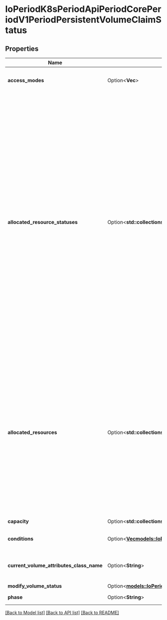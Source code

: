 # IoPeriodK8sPeriodApiPeriodCorePeriodV1PeriodPersistentVolumeClaimStatus

## Properties

Name | Type | Description | Notes
------------ | ------------- | ------------- | -------------
**access_modes** | Option<**Vec<String>**> | accessModes contains the actual access modes the volume backing the PVC has. More info: https://kubernetes.io/docs/concepts/storage/persistent-volumes#access-modes-1 | [optional]
**allocated_resource_statuses** | Option<**std::collections::HashMap<String, String>**> | allocatedResourceStatuses stores status of resource being resized for the given PVC. Key names follow standard Kubernetes label syntax. Valid values are either:  * Un-prefixed keys:   - storage - the capacity of the volume.  * Custom resources must use implementation-defined prefixed names such as \"example.com/my-custom-resource\" Apart from above values - keys that are unprefixed or have kubernetes.io prefix are considered reserved and hence may not be used.  ClaimResourceStatus can be in any of following states:  - ControllerResizeInProgress:   State set when resize controller starts resizing the volume in control-plane.  - ControllerResizeFailed:   State set when resize has failed in resize controller with a terminal error.  - NodeResizePending:   State set when resize controller has finished resizing the volume but further resizing of   volume is needed on the node.  - NodeResizeInProgress:   State set when kubelet starts resizing the volume.  - NodeResizeFailed:   State set when resizing has failed in kubelet with a terminal error. Transient errors don't set   NodeResizeFailed. For example: if expanding a PVC for more capacity - this field can be one of the following states:  - pvc.status.allocatedResourceStatus['storage'] = \"ControllerResizeInProgress\"      - pvc.status.allocatedResourceStatus['storage'] = \"ControllerResizeFailed\"      - pvc.status.allocatedResourceStatus['storage'] = \"NodeResizePending\"      - pvc.status.allocatedResourceStatus['storage'] = \"NodeResizeInProgress\"      - pvc.status.allocatedResourceStatus['storage'] = \"NodeResizeFailed\" When this field is not set, it means that no resize operation is in progress for the given PVC.  A controller that receives PVC update with previously unknown resourceName or ClaimResourceStatus should ignore the update for the purpose it was designed. For example - a controller that only is responsible for resizing capacity of the volume, should ignore PVC updates that change other valid resources associated with PVC.  This is an alpha field and requires enabling RecoverVolumeExpansionFailure feature. | [optional]
**allocated_resources** | Option<**std::collections::HashMap<String, String>**> | allocatedResources tracks the resources allocated to a PVC including its capacity. Key names follow standard Kubernetes label syntax. Valid values are either:  * Un-prefixed keys:   - storage - the capacity of the volume.  * Custom resources must use implementation-defined prefixed names such as \"example.com/my-custom-resource\" Apart from above values - keys that are unprefixed or have kubernetes.io prefix are considered reserved and hence may not be used.  Capacity reported here may be larger than the actual capacity when a volume expansion operation is requested. For storage quota, the larger value from allocatedResources and PVC.spec.resources is used. If allocatedResources is not set, PVC.spec.resources alone is used for quota calculation. If a volume expansion capacity request is lowered, allocatedResources is only lowered if there are no expansion operations in progress and if the actual volume capacity is equal or lower than the requested capacity.  A controller that receives PVC update with previously unknown resourceName should ignore the update for the purpose it was designed. For example - a controller that only is responsible for resizing capacity of the volume, should ignore PVC updates that change other valid resources associated with PVC.  This is an alpha field and requires enabling RecoverVolumeExpansionFailure feature. | [optional]
**capacity** | Option<**std::collections::HashMap<String, String>**> | capacity represents the actual resources of the underlying volume. | [optional]
**conditions** | Option<[**Vec<models::IoPeriodK8sPeriodApiPeriodCorePeriodV1PeriodPersistentVolumeClaimCondition>**](io.k8s.api.core.v1.PersistentVolumeClaimCondition.md)> | conditions is the current Condition of persistent volume claim. If underlying persistent volume is being resized then the Condition will be set to 'Resizing'. | [optional]
**current_volume_attributes_class_name** | Option<**String**> | currentVolumeAttributesClassName is the current name of the VolumeAttributesClass the PVC is using. When unset, there is no VolumeAttributeClass applied to this PersistentVolumeClaim This is a beta field and requires enabling VolumeAttributesClass feature (off by default). | [optional]
**modify_volume_status** | Option<[**models::IoPeriodK8sPeriodApiPeriodCorePeriodV1PeriodModifyVolumeStatus**](io.k8s.api.core.v1.ModifyVolumeStatus.md)> |  | [optional]
**phase** | Option<**String**> | phase represents the current phase of PersistentVolumeClaim. | [optional]

[[Back to Model list]](../README.md#documentation-for-models) [[Back to API list]](../README.md#documentation-for-api-endpoints) [[Back to README]](../README.md)


